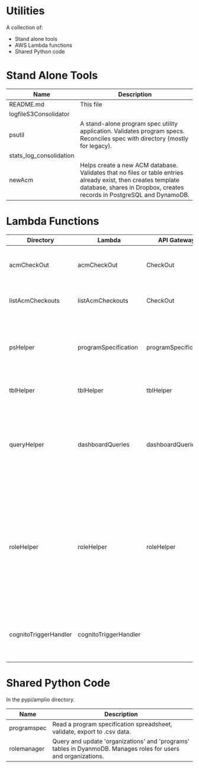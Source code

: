 Utilities
=========

A collection of:
* Stand alone tools 
* AWS Lambda functions
* Shared Python code


Stand Alone Tools
=================
|Name|Description|
|----|-----------|
|README.md|This file|
|logfileS3Consolidator||
|psutil|A stand-alone program spec utility application. Validates program specs. Reconciles spec with directory (mostly for legacy).|
|stats_log_consolidation||
|newAcm|Helps create a new ACM database. Validates that no files or table entries already exist, then creates template database, shares in Dropbox, creates records in PostgreSQL and DynamoDB.|


Lambda Functions
================
|Directory|Lambda|API Gateway|Description|
|---------|------|-----------|-----------|
|acmCheckOut|acmCheckOut|CheckOut|Used by the ACM to check out the database for a program.|
|listAcmCheckouts|listAcmCheckouts|CheckOut|Provides a list of checkouts to the dashboard.|
|psHelper|programSpecification|programSpecification|AWS Lambda function to manage server side of program spec. Upload, download, approve.|
|tblHelper|tblHelper|tblHelper|Manages TB serial numbers.|
|queryHelper|dashboardQueries|dashboardQueries|AWS Lambda function to help with dashboard queries. Re-writes queries to ensure that access is appropriately limited for all users.|
|roleHelper|roleHelper|roleHelper|Manages queries and updates of roles for dashboard. Apps that need role information should use rolemanager from pypi, or program information provided with Cognito signin.|
|cognitoTriggerHandler|cognitoTriggerHandler||Pre-validates emails before Cognito sign up. Adds user's roles to claims when authenticating.|

Shared Python Code
==================
In the pypi/amplio directory.

|Name|Description|
|----|-----------|
|programspec|Read a program specification spreadsheet, validate, export to .csv data.|
|rolemanager|Query and update 'organizations' and 'programs' tables in DyanmoDB. Manages roles for users and organizations.|

